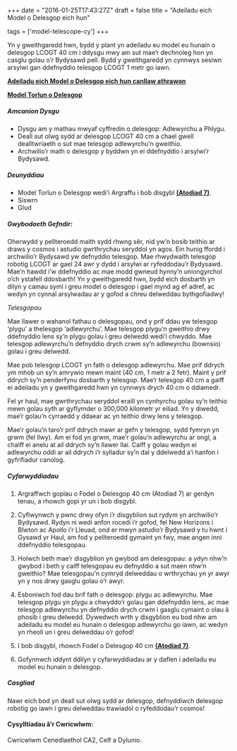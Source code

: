 +++
date = "2016-01-25T17:43:27Z"
draft = false
title = "Adeiladu eich Model o Delesgop eich hun"

tags = ['model-telescope-cy'] 
+++

Yn y gweithgaredd hwn, bydd y plant yn adeiladu eu model eu hunain o delesgop LCOGT 40 cm i ddysgu mwy am sut mae’r dechnoleg hon yn casglu golau o’r Bydysawd pell. Bydd y gweithgaredd yn cynnwys sesiwn arsylwi gan ddefnyddio telesgop LCOGT 1 metr go iawn.

[**Adeiladu eich Model o Delesgop eich hun canllaw athrawon**](https://drive.google.com/open?id=1bCAUfPFmWaalsuVXfGtWQCRjJ3VjJ6C8)

[**Model Torlun o Delesgop**](https://drive.google.com/file/d/0B42a91Be7891MlpxWl9DVWdETnc/view?usp=sharing)

##### Amcanion Dysgu

- Dysgu am y mathau mwyaf cyffredin o delesgop: Adlewyrchu a Phlygu. 
- Deall sut olwg sydd ar delesgop LCOGT 40 cm a chael gwell dealltwriaeth o sut mae telesgop adlewyrchu’n gweithio.
- Archwilio’r math o delesgop y byddwn yn ei ddefnyddio i arsylwi’r Bydysawd.

##### Deunyddiau

- Model Torlun o Delesgop wedi’i Argraffu i bob disgybl [**(Atodiad 7)**](https://drive.google.com/file/d/0B42a91Be7891MlpxWl9DVWdETnc/view?usp=sharing).
- Siswrn 
- Glud

##### Gwybodaeth Gefndir:

Oherwydd y pellteroedd maith sydd rhwng sêr, nid yw’n bosib teithio ar draws y cosmos i astudio gwrthrychau seryddol yn agos. Ein hunig ffordd i archwilio’r Bydysawd yw defnyddio telesgop. Mae rhwydwaith telesgop robotig LCOGT ar gael 24 awr y dydd i arsylwi ar ryfeddodau’r Bydysawd. Mae’n hawdd i’w ddefnyddio ac mae modd gwneud hynny’n uniongyrchol o’ch ystafell ddosbarth! Yn y gweithgaredd hwn, bydd eich dosbarth yn dilyn y camau syml i greu model o delesgop i gael mynd ag ef adref, ac wedyn yn cynnal arsylwadau ar y gofod a chreu delweddau bythgofiadwy! 

*Telesgopau*
 
Mae llawer o wahanol fathau o delesgopau, ond y prif ddau yw telesgop ‘plygu’ a thelesgop ‘adlewyrchu’. Mae telesgop plygu’n gweithio drwy ddefnyddio lens sy’n plygu golau i greu delwedd wedi’i chwyddo. Mae telesgop adlewyrchu’n defnyddio drych crwm sy’n adlewyrchu (bownsio) golau i greu delwedd.

Mae pob telesgop LCOGT yn fath o delesgop adlewyrchu. Mae prif ddrych ym mhob un sy’n amrywio mewn maint (40 cm, 1 metr a 2 fetr). Maint y prif ddrych sy’n penderfynu dosbarth y telesgop. Mae’r telesgop 40 cm a gaiff ei adeiladu yn y gweithgaredd hwn yn cynnwys drych 40 cm o ddiamedr.

Fel yr haul, mae gwrthrychau seryddol eraill yn cynhyrchu golau sy’n teithio mewn golau syth ar gyflymder o 300,000 kilometr yr eiliad. Yn y diwedd, mae’r golau’n cyrraedd y ddaear ac yn teithio drwy lens y telesgop.

Mae’r golau’n taro’r prif ddrych mawr ar gefn y telesgop, sydd fymryn yn grwm (fel llwy). Am ei fod yn grwm, mae’r golau’n adlewyrchu ar ongl, a chaiff ei anelu at ail ddrych sy’n llawer llai. Caiff y golau wedyn ei adlewyrchu oddi ar ail ddrych i’r sylladur sy’n dal y ddelwedd a’i hanfon i gyfrifiadur canolog.

##### Cyfarwyddiadau

1)	Argraffwch gopïau o Fodel o Delesgop 40 cm (Atodiad 7) ar gerdyn tenau, a rhowch gopi yr un i bob disgybl.

2) Cyflwynwch y pwnc drwy ofyn i’r disgyblion sut rydym yn archwilio’r Bydysawd. Rydyn ni wedi anfon rocedi i’r gofod, fel New Horizons i Blwton ac Apollo i’r Lleuad, ond er mwyn astudio’r Bydysawd y tu hwnt i Gysawd yr Haul, am fod y pellteroedd gymaint yn fwy, mae angen inni ddefnyddio telesgopau.

3)	Holwch beth mae’r disgyblion yn gwybod am delesgopau: a ydyn nhw’n gwybod i beth y caiff telesgopau eu defnyddio a sut maen nhw’n gweithio? Mae telesgopau’n cymryd delweddau o wrthrychau yn yr awyr yn y nos drwy gasglu golau o’r awyr.

4)	Esboniwch fod dau brif fath o delesgop: plygu ac adlewyrchu. Mae telesgop plygu yn plygu a chwyddo’r golau gan ddefnyddio lens, ac mae telesgop adlewyrchu yn defnyddio drych crwm i gasglu cymaint o olau â phosib i greu delwedd. Dywedwch wrth y disgyblion eu bod nhw am adeiladu eu model eu hunain o delesgop adlewyrchu go iawn, ac wedyn yn rheoli un i greu delweddau o’r gofod!

5)	I bob disgybl, rhowch Fodel o Delesgop 40 cm [**(Atodiad 7)**](https://drive.google.com/file/d/0B42a91Be7891MlpxWl9DVWdETnc/view?usp=sharing).

6)	Gofynnwch iddynt ddilyn y cyfarwyddiadau ar y daflen i adeiladu eu model eu hunain o delesgop.

##### Casgliad

Nawr eich bod yn deall sut olwg sydd ar delesgop, defnyddiwch delesgop robotig go iawn i greu delweddau trawiadol o ryfeddodau’r cosmos!

#### Cysylltiadau â’r Cwricwlwm:

Cwricwlwm Cenedlaethol CA2, Celf a Dylunio.

